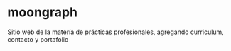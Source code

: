 # moongraph
Sitio web de la matería de prácticas profesionales, agregando curriculum, contacto y portafolio
